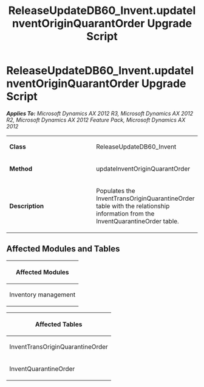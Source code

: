 ﻿---
title: ReleaseUpdateDB60_Invent.updateInventOriginQuarantOrder Upgrade Script
TOCTitle: ReleaseUpdateDB60_Invent.updateInventOriginQuarantOrder Upgrade Script
ms:assetid: a38f08ca-801a-1627-210f-8390e8ce6023
ms:mtpsurl: https://msdn.microsoft.com/en-us/library/JJ736762(v=AX.60)
ms:contentKeyID: 49710194
ms.date: 05/18/2015
mtps_version: v=AX.60
---

# ReleaseUpdateDB60\_Invent.updateInventOriginQuarantOrder Upgrade Script 


_**Applies To:** Microsoft Dynamics AX 2012 R3, Microsoft Dynamics AX 2012 R2, Microsoft Dynamics AX 2012 Feature Pack, Microsoft Dynamics AX 2012_

<table>
<colgroup>
<col style="width: 50%" />
<col style="width: 50%" />
</colgroup>
<tbody>
<tr class="odd">
<td><p><strong>Class</strong></p></td>
<td><p>ReleaseUpdateDB60_Invent</p></td>
</tr>
<tr class="even">
<td><p><strong>Method</strong></p></td>
<td><p>updateInventOriginQuarantOrder</p></td>
</tr>
<tr class="odd">
<td><p><strong>Description</strong></p></td>
<td><p>Populates the InventTransOriginQuarantineOrder table with the relationship information from the InventQuarantineOrder table.</p></td>
</tr>
</tbody>
</table>


## Affected Modules and Tables

<table>
<colgroup>
<col style="width: 100%" />
</colgroup>
<thead>
<tr class="header">
<th><p>Affected Modules</p></th>
</tr>
</thead>
<tbody>
<tr class="odd">
<td><p>Inventory management</p></td>
</tr>
</tbody>
</table>


<table>
<colgroup>
<col style="width: 100%" />
</colgroup>
<thead>
<tr class="header">
<th><p>Affected Tables</p></th>
</tr>
</thead>
<tbody>
<tr class="odd">
<td><p>InventTransOriginQuarantineOrder</p></td>
</tr>
<tr class="even">
<td><p>InventQuarantineOrder</p></td>
</tr>
</tbody>
</table>

  



